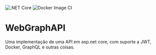 ![.NET Core](https://github.com/cassiano3795/WebGraphAPI/workflows/.NET%20Core/badge.svg?branch=master)
![Docker Image CI](https://github.com/cassiano3795/WebGraphAPI/workflows/Docker%20Image%20CI/badge.svg?branch=master)

# WebGraphAPI
Uma implementação de uma API em asp.net core, com suporte a JWT, Docker, GraphQL e outras coisas.
